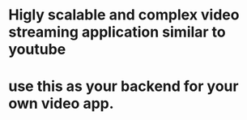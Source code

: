  # Higly scalable and complex video streaming application similar to youtube
 # use this as your backend for your own video app.